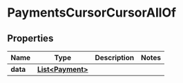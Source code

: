 

# PaymentsCursorCursorAllOf


## Properties

| Name | Type | Description | Notes |
|------------ | ------------- | ------------- | -------------|
|**data** | [**List&lt;Payment&gt;**](Payment.md) |  |  |



